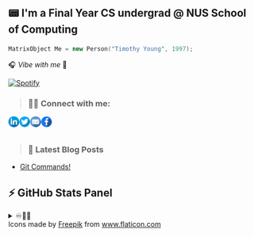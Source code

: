 ## 📟 I'm a Final Year CS undergrad @ NUS School of Computing 

```cpp
MatrixObject Me = new Person("Timothy Young", 1997);
```
🎧 _Vibe with me_ 🎺

[![Spotify](https://spotify-stats-timothyoung97.vercel.app/api/spotify)](https://open.spotify.com/user/31qd72w5v25ss2gn6tpaoaenqfru)


> ### 🤝🏼 Connect with me:

[<img align="left" alt="Timothyoung | LinkedIn" width="22px" src="public\linkedin.png" />][linkedin]
[<img align="left" alt="Timothyoung | Twitter" width="22px" src="public\twitter.png" />][twitter]
[<img align="left" alt="Timothyoung | Email" width="22px" src="public\email.png" />][email]
[<img align="left" alt="Timothyoung | Facebook" width="22px" src="public\facebook.png" />][facebook]

<br />
<br />

> ### 📕 Latest Blog Posts

<!-- BLOG-POST-LIST:START -->
- [Git Commands!](https://dev.to/timothyoung97/git-commands-3pkh)
<!-- BLOG-POST-LIST:END -->

## ⚡ GitHub Stats Panel

<details>
  <summary>♾️📶🆙</summary>

  <h4><i>Recent Activities</i></h2>

<!--START_SECTION:activity-->
1. 🔓 Reopened issue [#5](https://github.com/Timothyoung97/RenderingEngine/issues/5) in [Timothyoung97/RenderingEngine](https://github.com/Timothyoung97/RenderingEngine)
2. 🔒 Closed issue [#5](https://github.com/Timothyoung97/RenderingEngine/issues/5) in [Timothyoung97/RenderingEngine](https://github.com/Timothyoung97/RenderingEngine)
3. 🗣 Commented on [#5](https://github.com/Timothyoung97/RenderingEngine/issues/5#issuecomment-2077788236) in [Timothyoung97/RenderingEngine](https://github.com/Timothyoung97/RenderingEngine)
4. 🗣 Commented on [#5](https://github.com/Timothyoung97/RenderingEngine/issues/5#issuecomment-2072323840) in [Timothyoung97/RenderingEngine](https://github.com/Timothyoung97/RenderingEngine)
5. 🗣 Commented on [#5](https://github.com/Timothyoung97/RenderingEngine/issues/5#issuecomment-2071460692) in [Timothyoung97/RenderingEngine](https://github.com/Timothyoung97/RenderingEngine)
<!--END_SECTION:activity-->

---

<h4><i>General Stats</i></h2>

  <p align="center">
    <code><img align="center" src="https://github-readme-stats.vercel.app/api?username=Timothyoung97&count_private=true&show_icons=true&theme=blue-green" /></code>
    <code><img align="center" src="https://github-readme-stats.vercel.app/api/top-langs/?username=Timothyoung97&theme=blue-green&count_private=true" /></code>
  </p>  

---

<h4><i>Activity</i></h2>

  <p align="center">
    <code><img align="center" src="http://github-readme-streak-stats.herokuapp.com?user=Timothyoung97&theme=chartreuse-dark&date_format=M%20j%5B%2C%20Y%5D" /></code>
  </p>  

---

<h4><i>Contribution Graph</i></h2>

  <p align="center">
    <code><img align="center" src="./profile-3d-contrib/profile-night-green.svg" /></code>
  </p>  

---

<h4><i>Wakatime Stats</i></h2>
    
<!--START_SECTION:waka-->
![Code Time](http://img.shields.io/badge/Code%20Time-1%2C108%20hrs%2036%20mins-blue)

![Profile Views](http://img.shields.io/badge/Profile%20Views-0-blue)

![Lines of code](https://img.shields.io/badge/From%20Hello%20World%20I%27ve%20Written-12.4%20million%20lines%20of%20code-blue)

**🐱 My GitHub Data** 

> 📦 2.2 MB Used in GitHub's Storage 
 > 
> 🏆 289 Contributions in the Year 2025
 > 
> 💼 Opted to Hire
 > 
> 📜 25 Public Repositories 
 > 
> 🔑 25 Private Repositories 
 > 
**I'm an Early 🐤** 

```text
🌞 Morning                3852 commits        █████░░░░░░░░░░░░░░░░░░░░   21.01 % 
🌆 Daytime                10589 commits       ██████████████░░░░░░░░░░░   57.76 % 
🌃 Evening                2475 commits        ███░░░░░░░░░░░░░░░░░░░░░░   13.50 % 
🌙 Night                  1417 commits        ██░░░░░░░░░░░░░░░░░░░░░░░   07.73 % 
```
📅 **I'm Most Productive on Monday** 

```text
Monday                   4107 commits        ██████░░░░░░░░░░░░░░░░░░░   22.40 % 
Tuesday                  3409 commits        █████░░░░░░░░░░░░░░░░░░░░   18.59 % 
Wednesday                3685 commits        █████░░░░░░░░░░░░░░░░░░░░   20.10 % 
Thursday                 3475 commits        █████░░░░░░░░░░░░░░░░░░░░   18.95 % 
Friday                   2586 commits        ████░░░░░░░░░░░░░░░░░░░░░   14.11 % 
Saturday                 426 commits         █░░░░░░░░░░░░░░░░░░░░░░░░   02.32 % 
Sunday                   645 commits         █░░░░░░░░░░░░░░░░░░░░░░░░   03.52 % 
```


📊 **This Week I Spent My Time On** 

```text
🕑︎ Time Zone: Asia/Singapore

💬 Programming Languages: 
No Activity Tracked This Week

🔥 Editors: 
No Activity Tracked This Week

🐱‍💻 Projects: 
No Activity Tracked This Week

💻 Operating System: 
No Activity Tracked This Week
```

**I Mostly Code in C++** 

```text
C++                      7 repos             ██████░░░░░░░░░░░░░░░░░░░   22.58 % 
Python                   5 repos             ████░░░░░░░░░░░░░░░░░░░░░   16.13 % 
HTML                     2 repos             ██░░░░░░░░░░░░░░░░░░░░░░░   06.45 % 
Makefile                 1 repo              █░░░░░░░░░░░░░░░░░░░░░░░░   03.23 % 
HLSL                     1 repo              █░░░░░░░░░░░░░░░░░░░░░░░░   03.23 % 
```



**Timeline**

![Lines of Code chart](https://raw.githubusercontent.com/Timothyoung97/Timothyoung97/main/assets/bar_graph.png)


 Last Updated on 23/10/2025 18:51:15 UTC
<!--END_SECTION:waka-->
    
</details>

[facebook]: https://www.facebook.com/TimYoung97
[email]: mailto:e0518553@u.nus.edu
[twitter]: https://twitter.com/timothyoung97
[linkedin]: https://www.linkedin.com/in/shiyuan-yang97/

<div>Icons made by <a href="https://www.freepik.com" title="Freepik">Freepik</a> from <a href="https://www.flaticon.com/" title="Flaticon">www.flaticon.com</a></div>
